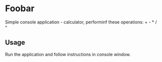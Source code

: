 # Foobar

Simple console application - calculator, performinf these operations: + - * / ^

## Usage

Run the application and follow instructions in console window.

